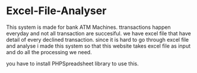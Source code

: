 # Excel-File-Analyser
This system is made for bank ATM Machines. ttransactions happen  everyday and not all transaction are succesiful. we have excel file that have detail of every declined transaction. since it is hard to go through excel file and analyse i made this system so that this website takes excel file as input and do all the processing we need. 

you have to install PHPSpreadsheet library to use this. 
